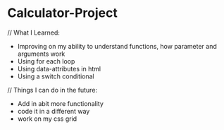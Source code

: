 # Calculator-Project

// What I Learned:

- Improving on my ability to understand functions, how parameter and arguments work
- Using for each loop
- Using data-attributes in html 
- Using a switch conditional 

// Things I can do in the future:

- Add in abit more functionality 
- code it in a different way 
- work on my css grid 
